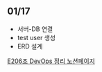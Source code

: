 ## 01/17

- 서버-DB 연결
- test user 생성
- ERD 설계

[E206조 DevOps 정리 노션페이지](https://mica-argon-78d.notion.site/DevOps-a0f394169c3a471bad57244c1e30ba94)

